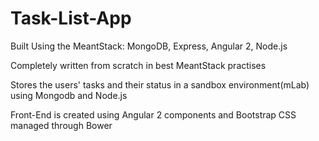 # Task-List-App
Built Using the MeantStack: MongoDB, Express, Angular 2, Node.js

Completely written from scratch in best MeantStack practises

Stores the users' tasks and their status in a sandbox environment(mLab) using Mongodb and Node.js

Front-End is created using Angular 2 components and Bootstrap CSS managed through Bower
